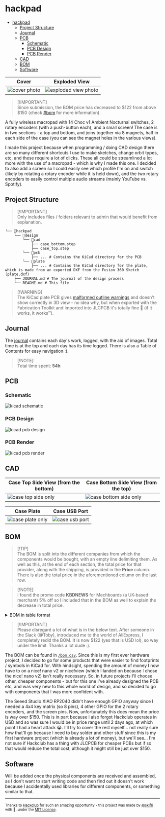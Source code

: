 # hackpad

- [hackpad](#hackpad)
  - [Project Structure](#project-structure)
  - [Journal](#journal)
  - [PCB](#pcb)
    - [Schematic](#schematic)
    - [PCB Design](#pcb-design)
    - [PCB Render](#pcb-render)
  - [CAD](#cad)
  - [BOM](#bom)
  - [Software](#software)

| Cover                            | Exploded View                                    |
| -------------------------------- | ------------------------------------------------ |
| ![cover photo](assets/cover.png) | ![exploded view photo](assets/exploded-view.jpg) |


> [!IMPORTANT]\
> Since submission, the BOM price has decreased to $122 from above $150 (check [#bom](#bom) for more information).

A fully wireless macropad with 14 Choc v1 Ambient Nocturnal switches, 2 rotary encoders (with a push-button each), and a small screen! The case is in two sections - a top and bottom, and joins together via 8 magnets, half in each side of the case (you can see the magnet holes in the various views).

I made this project because when programming / doing CAD design there are so many different shortcuts I use to make sketches, change orbit types, etc, and these require a lot of clicks. These all could be streamlined a lot more with the use of a macropad - which is why I made this one. I decided to also add a screen so I could easily see which profile I'm on and switch (likely by rotating a rotary encoder while it is held down), and the two rotary encoders to easily control multiple audio streams (mainly YouTube vs. Spotify).

## Project Structure

> [!IMPORTANT]\
> Only includes files / folders relevant to admin that would benefit from explanation.

```
└── 📁hackpad
    └── 📁design
        └── 📁cad
            ├── case_bottom.step
            ├── case_top.step
        └── 📁pcb
            ├── ... # Contains the KiCad directory for the PCB
        └── 📁plate
            ├── ... # Contains the KiCad directory for the plate, which is made from an exported DXF from the Fusion 360 Sketch (plate.dxf)
    ├── JOURNAL.md # The journal of the design process
    └── README.md # This file
```

> [!WARNING]\
> The KiCad plate PCB gives [malformed outline warnings](JOURNAL.md#20072025) and doesn't show correctly in 3D view - no idea why, but when exported with the Fabrication Toolkit and imported into JLCPCB it's totally fine 🗿 (if it works, it works™). 

## Journal

The [journal](JOURNAL.md) contains each day's work, logged, with the aid of images. Total time is at the top and each day has its time logged. There is also a Table of Contents for easy navigation :).

> [!NOTE]\
> Total time spent: **54h**

## PCB

### Schematic

![kicad schematic](assets/schematic.svg)

### PCB Design

![kicad pcb design](assets/pcb-design.svg)

### PCB Render

![kicad pcb render](assets/pcb-render.png)

## CAD

| Case Top Side View (from the bottom)                 | Case Bottom Side View (from the top)                       |
| ---------------------------------------------------- | ---------------------------------------------------------- |
| ![case top side only](assets/case-top-side-only.png) | ![case bottom side only](assets/case-bottom-side-only.png) |

| Case Plate                                     | Case USB Port                              |
| ---------------------------------------------- | ------------------------------------------ |
| ![case plate only](assets/case-plate-only.png) | ![case usb port](assets/case-usb-port.png) |

## BOM

> [!TIP]\
> The BOM is split into the different companies from which the components would be bought, with an empty line delimiting them. As well as this, at the end of each section, the total price for that provider, along with the shipping, is provided in the **Price** column. There is also the total price in the aforementioned column on the last row.

> [!NOTE]\
> I found the promo code **KBDNEWS** for Mechboards (a UK-based merchant) 5% off so I included that in the BOM as well to explain the decrease in total price.

<details closed>
<summary>BOM in table format</summary>

| Component                               | Description                    | Notes              | Qty | Price      | Shipping   | Provider   | Link                                                                                                               |
| --------------------------------------- | ------------------------------ | ------------------ | --- | ---------- | ---------- | ---------- | ------------------------------------------------------------------------------------------------------------------ |
| Kailh Choc Hotswap Sockets              | 10x V1 (Pack of 10)            |                    | 2   | £6.00      | £1.81      | Mechboards | [Link](https://mechboards.co.uk/products/kailh-choc-hotswap-sockets?variant=40427263754445)                        |
| DDC Choc (v1) PBT Blank Keycaps - White | 10x 1u White Keycaps           |                    | 1   | £4.50      | –          | Mechboards | [Link](https://mechboards.co.uk/products/ddc-choc-pbt-blank-keycaps?variant=47587896426701)                        |
| DDC Choc (v1) PBT Blank Keycaps - Black | 10x 1u Black Keycaps           |                    | 1   | £4.50      | –          | Mechboards | [Link](https://mechboards.co.uk/products/ddc-choc-pbt-blank-keycaps?variant=47405364576461)                        |
| lowprokb Choc (V1) Ambients Nocturnal   | 20x (2 packs of 10)            | Silent linear      | 2   | £19.00     | –          | Mechboards | [Link](https://mechboards.co.uk/products/lowprokb-ambients-silent-linear-nocturnal-choc-v1?variant=47588169908429) |
| KBDNEWS Promo Code                      | 5% off                         |                    | –   | –£0.94     | –          | –          | –                                                                                                                  |
| **Total (Mechboards)**                  |                                |                    |     | **£34.11** | *Included* |            |                                                                                                                    |
| nice!nano v2                            | Compatible board               |                    | 1   | £2.99      | £2.99      | AliExpress | [Link](https://www.aliexpress.com/item/1005006035267231.html)                                                      |
| nice!view                               | Compatible screen (no headers) |                    | 1   | £12.69     | –          | AliExpress | [Link](https://www.aliexpress.com/item/1005008115497843.html)                                                      |
| Header Pins                             | 50x 1x5 pins                   | For nice!view      | 1   | £1.15      | –          | AliExpress | [Link](https://www.aliexpress.com/item/4000988113226.html)                                                         |
| Tiny Disc Magnet                        | 100x 4x3mm                     | Case join          | 1   | £4.86      | £2.96      | AliExpress | [Link](https://www.aliexpress.com/item/1005009177139622.html)                                                      |
| SMT SOD-123 Diodes                      | 100x                           | For switches       | 1   | £1.11      | –          | AliExpress | [Link](https://www.aliexpress.com/item/4000685043735.html)                                                         |
| Heat Shrink Tubes                       | Mixed sizes                    | For wiring         | 1   | £1.35      | –          | AliExpress | [Link](https://www.aliexpress.com/item/1005008146302901.html)                                                      |
| JST PH Plug with Wire (M)               | 5x MALE 2P 100mm               | For battery wiring | 1   | £0.34      | £1.94      | AliExpress | [Link](https://www.aliexpress.com/item/1005008864177105.html)                                                      |
| JST PH Plug with Wire (F)               | 5x FEMALE 2P 100mm             | For battery wiring | 1   | £0.49      | £1.94      | AliExpress | [Link](https://www.aliexpress.com/item/1005008864177105.html)                                                      |
| Bumper Feet                             | 100x 5mm x 2mm                 | For base           | 1   | £1.59      | –          | AliExpress | [Link](https://www.aliexpress.com/item/1005004068119765.html)                                                      |
| **Total (AliExpress)**                  |                                |                    |     | **£34.59** | *Included* |            |                                                                                                                    |
| LiPo Battery                            | 150mAh 3.7V                    | Power source       | 1   | £4.50      | £7.80      | PiHut      | [Link](https://thepihut.com/products/150mah-3-7v-lipo-battery?variant=42388690993347)                              |
| SPDT Slide Switch                       | Breadboard-friendly            | On/off switch      | 1   | £0.80      | –          | PiHut      | [Link](https://thepihut.com/products/breadboard-friendly-spdt-slide-switch?variant=27740501649)                    |
| Rotary Encoder                          | + Extras                       | Input control      | 2   | £8.60      | –          | PiHut      | [Link](https://thepihut.com/products/rotary-encoder-extras?variant=27740417681)                                    |
| **Total (PiHut)**                       |                                |                    |     | **£21.70** | *Included* |            |                                                                                                                    |
| **TOTAL**                               |                                |                    |     | **£90.40** | *Included* |            |                                                                                                                    |


</details>

> [!IMPORTANT]\
> Please disregard a lot of what is in the below text. After someone in the Slack (@Toby), introduced me to the world of AliExpress, I completely redid the BOM. It is now $122 (yes that is USD lol), so way under the limit. Thanks a lot dude :).

The BOM can be found in [`/bom.csv`](bom.csv). Since this is my first ever hardware project, I decided to go for some products that were easier to find footprints / symbols in KiCad for. With hindsight, spending the amount of money I now have to on a nice! nano v2 or nice!view (which I landed on because I chose the nice! nano v2) isn't really necessary. So, in future projects I'll choose other, cheaper components - but for this one I've already designed the PCB etc, and was very new to this whole world of design, and so decided to go with components that I was more confident with.

The Seeed Studio XIAO RP2040 didn't have enough GPIO anyway since I needed a 4x4 key matrix (so 8 pins), 4 other GPIO for the 2 rotary encoders, and the screen pins. Now, unfortunately this does mean the price is way over $150. This is in part because I also forgot Hackclub operates in USD and so was sure I would be in price range until 2 days ago, at which point I had a heart attack 😭. I'll try to cover the rest myself... not really sure how that'll go because I need to buy solder and other stuff since this is my first hardware project (which is already a lot of money), but we'll see... I'm not sure if Hackclub has a thing with JLCPCB for cheaper PCBs but if so that would reduce the total cost, although it might still be just over $150.

## Software

Will be added once the physical components are received and assembled, as I don't want to start writing code and then find out it doesn't work because I accidentally used libraries for different components, or something similar to that.

---
<sub>Thanks to [Hackclub](https://hackclub.com) for such an amazing opportunity - this project was made by [@skifli](https://github.com/skifli) with 🩷, under the [MIT License](LICENSE).</sub>